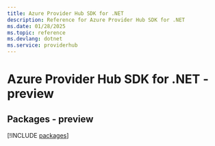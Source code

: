 ```yaml
---
title: Azure Provider Hub SDK for .NET
description: Reference for Azure Provider Hub SDK for .NET
ms.date: 01/28/2025
ms.topic: reference
ms.devlang: dotnet
ms.service: providerhub
---
```

# Azure Provider Hub SDK for .NET - preview
## Packages - preview
[!INCLUDE [packages](provider-hub-index.md)]